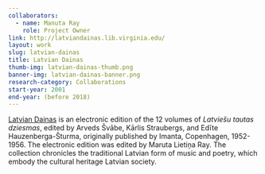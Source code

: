 ```yaml
---
collaborators: 
  - name: Manuta Ray
    role: Project Owner
link: http://latviandainas.lib.virginia.edu/
layout: work
slug: latvian-dainas
title: Latvian Dainas
thumb-img: latvian-dainas-thumb.png
banner-img: latvian-dainas-banner.png
research-category: Collaborations
start-year: 2001
end-year: (before 2018)
---
```


[Latvian Dainas](http://latviandainas.lib.virginia.edu/) is an electronic edition of the 12 volumes of _Latviešu tautas dziesmas_, edited by Arveds Švābe, Kārlis Straubergs, and Edīte Hauzenberga-Šturma, originally published by Imanta, Copenhagen, 1952-1956. The electronic edition was edited by Maruta Lietiņa Ray. The collection chronicles the traditional Latvian form of music and poetry, which embody the cultural heritage Latvian society.
